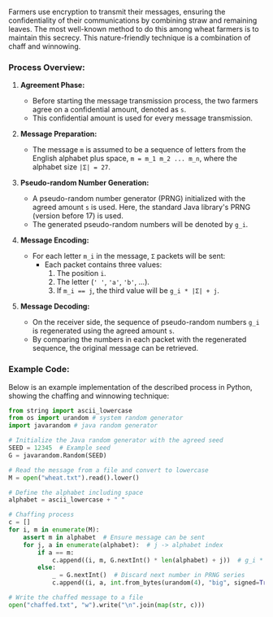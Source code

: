 Farmers use encryption to transmit their messages, ensuring the confidentiality of their communications by combining straw and remaining leaves. The most well-known method to do this among wheat farmers is to maintain this secrecy. This nature-friendly technique is a combination of chaff and winnowing.

### Process Overview:

1. **Agreement Phase:**
   - Before starting the message transmission process, the two farmers agree on a confidential amount, denoted as `s`.
   - This confidential amount is used for every message transmission.

2. **Message Preparation:**
   - The message `m` is assumed to be a sequence of letters from the English alphabet plus space, `m = m_1 m_2 ... m_n`, where the alphabet size `|Σ| = 27`.

3. **Pseudo-random Number Generation:**
   - A pseudo-random number generator (PRNG) initialized with the agreed amount `s` is used. Here, the standard Java library's PRNG (version before 17) is used.
   - The generated pseudo-random numbers will be denoted by `g_i`.

4. **Message Encoding:**
   - For each letter `m_i` in the message, `Σ` packets will be sent:
     - Each packet contains three values:
       1. The position `i`.
       2. The letter (`' '`, `'a'`, `'b'`, ...).
       3. If `m_i == j`, the third value will be `g_i * |Σ| + j`.

5. **Message Decoding:**
   - On the receiver side, the sequence of pseudo-random numbers `g_i` is regenerated using the agreed amount `s`.
   - By comparing the numbers in each packet with the regenerated sequence, the original message can be retrieved.

### Example Code:

Below is an example implementation of the described process in Python, showing the chaffing and winnowing technique:

```python
from string import ascii_lowercase
from os import urandom # system random generator
import javarandom # java random generator

# Initialize the Java random generator with the agreed seed
SEED = 12345  # Example seed
G = javarandom.Random(SEED)

# Read the message from a file and convert to lowercase
M = open("wheat.txt").read().lower()

# Define the alphabet including space
alphabet = ascii_lowercase + " "

# Chaffing process
c = []
for i, m in enumerate(M):
    assert m in alphabet  # Ensure message can be sent
    for j, a in enumerate(alphabet):  # j -> alphabet index
        if a == m:
            c.append((i, m, G.nextInt() * len(alphabet) + j))  # g_i * |Σ| + j
        else:
            _ = G.nextInt()  # Discard next number in PRNG series
            c.append((i, a, int.from_bytes(urandom(4), "big", signed=True)))  # Use true random number

# Write the chaffed message to a file
open("chaffed.txt", "w").write("\n".join(map(str, c)))
